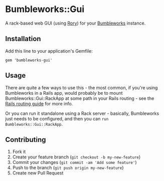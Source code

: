 # Bumbleworks::Gui

A rack-based web GUI (using [Rory](http://github.com/ravigadad/rory)) for your [Bumbleworks](http://github.com/bumbleworks/bumbleworks) instance.

## Installation

Add this line to your application's Gemfile:

    gem 'bumbleworks-gui'

## Usage

There are quite a few ways to use this - the most common, if you're using Bumbleworks in a Rails app, would probably be to mount Bumbleworks::Gui::RackApp at some path in your Rails routing - see the [Rails routing guide](http://guides.rubyonrails.org/routing.html#routing-to-rack-applications) for more info.

Or you can run it standalone using a Rack server - basically, Bumbleworks just needs to be configured, and then you can `run Bumbleworks::Gui::RackApp`.

## Contributing

1. Fork it
2. Create your feature branch (`git checkout -b my-new-feature`)
3. Commit your changes (`git commit -am 'Add some feature'`)
4. Push to the branch (`git push origin my-new-feature`)
5. Create new Pull Request
